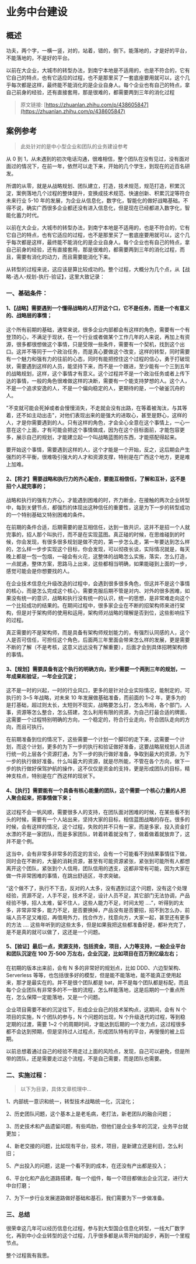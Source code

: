 # 业务中台建设

## 概述

功夫，两个字，一横一竖，对的，站着，错的，倒下。能落地的，才是好的平台，不能落地的，不是好的平台。

以前在大企业，大城市的转型办法，到南宁本地是不适用的，也是不符合的，它有它自己的特点，也有它适应的过程，也不是那里买了一套底座要用就可以，这个几乎每次都是这样，最终能不能消化的是企业自身人。每个企业也有自己的特点，拿自己前身的经验，还有直接套用，那是很难的，都需要两到三年的消化过程

> 原文链接: [https://zhuanlan.zhihu.com/p/438605847](https://zhuanlan.zhihu.com/p/438605847)

## 案例参考

> 此处针对的是中小型企业和团队的业务建设参考

从 0 到 1，从未遇到的初次电话沟通，很难相信，整个团队在没有见过，没有面对面过的情况下，在前一年，依然可以走下来，开始的几个学生，到现在的近百名研发。

所谓的从零，就是从战略规划、团队建立，打造，技术规范，规范打造，积累沉淀，案例落地几个过程的整体提升，变换成技术规范、快速创新、积累沉淀等符合未来行业 5-10 年的发展，为企业从信息化，数字化，智能化的做好战略基础。不得不说，确实广西很多企业都还没有进入信息化，但是现在已经都进入数字化，智能化蓄力时代。

以前在大企业，大城市的转型办法，到南宁本地是不适用的，也是不符合的，它有它自己的特点，也有它适应的过程，也不是那里买了一套底座要用就可以，这个几乎每次都是这样，最终能不能消化的是企业自身人。每个企业也有自己的特点，拿自己前身的经验，还有直接套用，那是很难的，都需要两到三年的消化过程，而且，需要有消化的动力，而且需要能消化下来。

从转型的过程来说，这应该是算比较成功的。整个过程，大概分为几个点，从【战略-选人-规划-执行-验证】，这里大致记录：

### 一、基础条件：

#### 1、【战略】需要遇到一个懂得战略的人打开这个口，它不是任务，而是一个有意义的、战略层的事情；

这个所有前期的基础，通常来说，很多企业内部都会有这样的角色，需要有一个有登顶的心，不满足于现状，在一个行业或者做某个工作几年的人来说，再加上有资源，很多都很想做这个事情，只是受限一些条件，需要有一个契机，找到这个出口。这并不等同于一个政治任务，而是真心要做这个改变，这样的转型，同时需要有一个魅力和强有力的往前的心态，同时有能把控住这个过程的信心，勇于打破现状，需要遇到这样的人员，能坚持下来，而不是一个跟进，至少能有一个三到五年的战略规划，这样，这个事情才有意义。这个过程并不是一个政治任务或者上传下达的事情，一般的角色很难做这样的决断，需要有一个能支持梦想的人。这个人，不是一个追求安逸的人，不是一个偏向稳定的人，更期待的是，一个破釜沉舟的人。

"不变就可能会死掉或者会慢慢消失，不走就会没有出路，在等着被淘汰，与其等着，还不如主动出击"，对他们表现出来的是强大的进取心，甚至是野心，这样的人，才是你需要遇到的人。只有这样的角色，才会全心全意在这个事情上，一心一意在这个上面，才有可能会把这个事情做成，因为在这个目标面前，才能包容更多，展示自己的规划，才能建立起一个叫战略蓝图的东西，才能搭配得起来。

要开始这个事情，需要遇到这样的人，这个才能是一个开始，反之，这后期会产生强烈的不平衡，很难吸引强大的人才和资源支撑，特别是在广西这个地方，更是难上加难。

#### 2、【将才】需要战略和执行力的齐心配合，要能互相信任，了解和互补，这不是招个人就完事的；

战略和执行的强有力齐心，才能遇到困难的时，齐力断金，在接触的两次企业转型中，每到关健节点，都强烈的体现出这种信任的重要性，这是为下一步的转型成功的一个特别基础又特别困难的条件。

在前期的条件合适，后期需要的是互相信任，达到一致共识，这并不是招一个人就完事的，招人那个叫执行，而不是在实现蓝图。真正碰的时候，在思维碰到的时候，你会发现，有很多很多规划是做不完的，第一步怎么走，第一年要达到怎么样的，怎么样一步步实现这个目标，你会发现，可以彻夜长谈，实际情况就是，每天晚上都是一包一包烟，一碰会有火花，这整体的战略怎么实施，落实，怎么打造，一点就通，整体方案，思路马上出来，这些都相当明确，如果能碰到上面的一步，感觉可能会是你想要找的人。

在企业技术信息化升级改造的过程中，会遇到很多很多角色，但这并不是这个事情的核心，而是怎么完成这个核心，需要克服后期不管是对内、对外的很多困难，如果没有统一的意识，战略和执行没有统一的认识，统一的思想，是非常难走向这个一个比较成功的结果的。在期间过程中，很多家企业在不断的招架构师来进行架构，但是对于架构师的使用和运用，架构师对战略的理解是否到位，这些影响往下的过程。

真正需要的不是架构师，而是具备有架构师规划能力的，有强烈认同感的人，这个人是否可信任，可担任这个角色，后面两三年里面会带来怎么样的发展，更是需要不断的了解（不是考核，这意义远远没有了解重要），后面才会到具体招聘架构师的事情。

#### 3、【规划】需要具备有这个执行的明确方向，至少需要一个两到三年的规划，一年成果和验证，一年企业沉淀；

这不是一时的兴起，一时的行业风口，更多的是针对企业实际情况，能制定的，可执行的 3~5 年战略，对未来 10 年发展做基础准备，而前面的 1~2 年，更多为的是打基础，超过则太长，太短则不现实，战略要怎么打，怎么布局，各个部门，人事，资源等怎么整合，怎么搭建，怎么利用有限的资源，为自己打最合适的牌面，这需要一个过程特别明确的方向，一个稳定的，符合行业走向，符合团队走向的方向，而且可执行。

在前期准备到位的情况下，这些需要一个计划一个脚印的走下来，这需要一个计划，而这个计划，更多的为下一步的执行和验证做好准备，这要战略层规划人员进行统一的上层各个资源打通，为下一步的执行做好准备，争取到最大的资源，为下一步的执行做好准备。什么叫最大的资源，就是尽所能，不管在各个方向，做下一步的执行做好保驾护航的操作，这不仅仅是资金的支持，更是形成团队的目标，精神支柱点，特别是在广西这样的现状下。

#### 4、【执行】需要能有一个具备有核心能量的团队，这个需要一个核心力量的人把人聚合起来，把事情做下来；

这过程不会一帆风顺，需要很多人的支持，在团队面对困难的时候，在某些看不到头的时候，需要有一个人站出来，坚持大家的目标，相信蓝图战略的存在。很多的时候，会有这样的情况，这个过程，失败的并不只有一家，而是多家，投入资金打水漂的不是一家团队，而是多家团队，转着转着就没有了，做着做着就放弃了，这并不是个例。

这当中，会有非常多非常多的否定的言论，会有一个可能看不到结果事情往下做，同时会在不断的，大量的消耗资源，甚至有可能资源紧张，紧张到可能所有人都想离开这个团队，紧张到个人信用，团队信用的透支，这都非常有可能，因为大家在做一件非常困难的事情，在跳出舒适区，寻求突破。

“这个做不了，执行不下去，反对的人太多，没有遇到过这个问题，没有这个处理经验，资源不足，人手不足，技术不足，设计人员不足，其它部门无法协调，产品经验不够，招人太难，留不住人，这些人能力不足，时间太短 ….”，听得到的太多，非常非常多，能力不足，是否要换掉，产品没有是否要招，招不到怎么办，前端人员不足又难招，再借用外力，找合作方，找意向方，大家一起，甚至还有更多的方法 …. 这些年听到的这些太多，但是如果我把这些都准备好是，都补充完了，是不是真的就可以做了，这还是一个问题。

#### 5、【验证】最后一点，资源支持，包括资金，项目，人力等支持，一般企业平台和团队沉淀在 100 万-500 万左右，企业沉淀，比如项目在百万到亿级左右；

在初期的版本出来前，会有 N 多的非常好的规划点，比如 DDD、六边型架构、Serverless 等等，也包括很多好的模型，但是能不能落地，能不能真正使用起来，那才是最实在的。并不是很个团队都是 bat，并不是每个团队都是标配，而且每个企业团队有非常多的不一致的流程，怎么样能落地，这是后期的一个重点所在，怎么保障一定能落地，又是一个问题。

企业项目需要不断的沉淀往下，形成企业自己的技术架构点，这期间，会有 N 个项目的实施，N 个团队的参与，N 个问题的出现，N 个升级迭代的过程，等到稳定期的过渡，需要 1~2 个的周期时间，才能达到后期的一个发力点，这过程很多都不会达到预期，但是坚持过人过程点，形成团队特有的平台，再慢慢的被上后期。

以前总想着通过自己的经验不用走过上面的风险点，发现，自己可以避免，但是所带的团队，还是需要走过这个流程，不是自己需要，而是团队也需要。

### 二、实施过程：

> 以下为目录，具体文章梳理中...

1、内部统一意识和统一，转型技术战略统一化，沉淀化；

2、历史团队问题，这个基本上是老毛病，老打法，新老团队的融合问题；

3、历史技术和产品遗留问题，有些鸡肋，但他们是企业多年的沉淀，业务平台就更加；

4、新老交接的问题，比如现有平台，技术，项目，是新建立还是利旧，怎么利旧；

5、产出投入的问题，这是一个看不到的成本，在还没有产出都是投入；

6、平台化和产品化道路搭建，每一个组件，每一个项目都做出企业沉淀，进行大中台打磨；

7、为下一步行业发展道路做好基础和基石，我们需要为下一步做准备。

### 三、总结

很荣幸这几年可以经历信息化过程，参与到大型国企信息化转型，一线大厂数字化，再到中小企业转型的这个过程，几乎很多都是从零开始的起步，再到一个里程节点。

整个过程我有我思。

